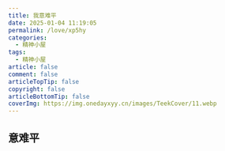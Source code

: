 ```yaml
---
title: 我意难平
date: 2025-01-04 11:19:05
permalink: /love/xp5hy
categories:
  - 精神小屋
tags:
  - 精神小屋
article: false
comment: false
articleTopTip: false
copyright: false
articleBottomTip: false
coverImg: https://img.onedayxyy.cn/images/TeekCover/11.webp
---
```




































## 意难平
